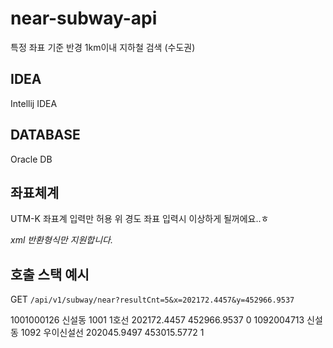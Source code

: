 # near-subway-api
특정 좌표 기준 반경 1km이내 지하철 검색 (수도권)

## IDEA
Intellij IDEA

## DATABASE
Oracle DB

## 좌표체계
UTM-K 좌표계 입력만 허용
위 경도 좌표 입력시 이상하게 될꺼에요..ㅎ

*xml 반환형식만 지원합니다.*

## 호출 스택 예시
GET
`/api/v1/subway/near?resultCnt=5&x=202172.4457&y=452966.9537`
<?xml version="1.0" encoding="UTF-8" standalone="yes"?>
<stationInfo>
    <row>
        <statnId>1001000126</statnId>
        <statnNm>신설동</statnNm>
        <subwayId>1001</subwayId>
        <subwayNm>1호선</subwayNm>
        <x>202172.4457</x>
        <y>452966.9537</y>
        <ord>0</ord>
    </row>
    <row>
        <statnId>1092004713</statnId>
        <statnNm>신설동</statnNm>
        <subwayId>1092</subwayId>
        <subwayNm>우이신설선</subwayNm>
        <x>202045.9497</x>
        <y>453015.5772</y>
        <ord>1</ord>
    </row>
</statinInfo>
